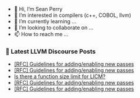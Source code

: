 - 👋 Hi, I’m Sean Perry
- 👀 I’m interested in compilers (c++, COBOL, llvm)
- 🌱 I’m currently learning ...
- 💞️ I’m looking to collaborate on ...
- 📫 How to reach me ...

<!---
s66perry/s66perry is a ✨ special ✨ repository because its `README.md` (this file) appears on your GitHub profile.
You can click the Preview link to take a look at your changes.
--->
### 📕 Latest LLVM Discourse Posts

<!-- DISCOURSE-LLVM:START -->
- [[RFC] Guidelines for adding/enabling new passes](https://discourse.llvm.org/t/rfc-guidelines-for-adding-enabling-new-passes/88290#post_6)
- [[RFC] Guidelines for adding/enabling new passes](https://discourse.llvm.org/t/rfc-guidelines-for-adding-enabling-new-passes/88290#post_5)
- [Is there a function size limit for LICM?](https://discourse.llvm.org/t/is-there-a-function-size-limit-for-licm/88355#post_3)
- [[RFC] Guidelines for adding/enabling new passes](https://discourse.llvm.org/t/rfc-guidelines-for-adding-enabling-new-passes/88290#post_4)
- [[RFC] Guidelines for adding/enabling new passes](https://discourse.llvm.org/t/rfc-guidelines-for-adding-enabling-new-passes/88290#post_3)
<!-- DISCOURSE-LLVM:END -->
